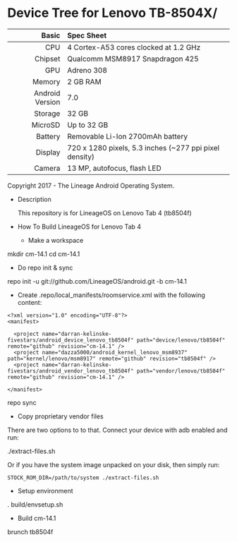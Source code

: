 Device Tree for Lenovo TB-8504X/
==============================================

Basic   | Spec Sheet
-------:|:-------------------------
CPU     | 4 Cortex-A53 cores clocked at 1.2 GHz
Chipset | Qualcomm MSM8917 Snapdragon 425
GPU     | Adreno 308
Memory  | 2 GB RAM
Android Version | 7.0
Storage | 32 GB
MicroSD | Up to 32 GB
Battery | Removable Li-Ion 2700mAh battery
Display | 720 x 1280 pixels, 5.3 inches (~277 ppi pixel density)
Camera  | 13 MP, autofocus, flash LED

Copyright 2017 - The Lineage Android Operating System.


* Description

  This repository is for LineageOS on Lenovo Tab 4 (tb8504f)

* How To Build LineageOS for Lenovo Tab 4 

  - Make a workspace

mkdir cm-14.1
cd cm-14.1

  - Do repo init & sync

repo init -u git://github.com/LineageOS/android.git -b cm-14.1

  - Create .repo/local_manifests/roomservice.xml with the following content:

```
<?xml version="1.0" encoding="UTF-8"?>
<manifest>

  <project name="darran-kelinske-fivestars/android_device_lenovo_tb8504f" path="device/lenovo/tb8504f" remote="github" revision="cm-14.1" />
  <project name="dazza5000/android_kernel_lenovo_msm8937" path="kernel/lenovo/msm8917" remote="github" revision="tb8504f" />
  <project name="darran-kelinske-fivestars/android_vendor_lenovo_tb8504f" path="vendor/lenovo/tb8504f" remote="github" revision="cm-14.1" />

</manifest>
```

repo sync

  - Copy proprietary vendor files

  There are two options to to that. Connect your device with adb enabled and run:

./extract-files.sh

  Or if you have the system image unpacked on your disk, then simply run:

    STOCK_ROM_DIR=/path/to/system ./extract-files.sh

  - Setup environment

. build/envsetup.sh

  - Build cm-14.1

brunch tb8504f
